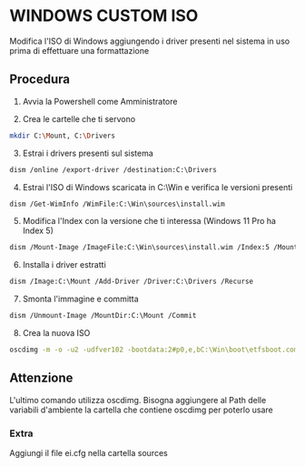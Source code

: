 
# WINDOWS CUSTOM ISO

Modifica l'ISO di Windows aggiungendo i driver presenti nel sistema in uso prima di effettuare una formattazione


## Procedura

1) Avvia la Powershell come Amministratore

2) Crea le cartelle che ti servono

```bash
mkdir C:\Mount, C:\Drivers
```

3) Estrai i drivers presenti sul sistema

```bash
dism /online /export-driver /destination:C:\Drivers
```

4) Estrai l'ISO di Windows scaricata in C:\Win e verifica le versioni presenti

```bash
dism /Get-WimInfo /WimFile:C:\Win\sources\install.wim
```

5) Modifica l'Index con la versione che ti interessa (Windows 11 Pro ha Index 5)

```bash
dism /Mount-Image /ImageFile:C:\Win\sources\install.wim /Index:5 /MountDir:C:\Mount
```

6) Installa i driver estratti

```bash
dism /Image:C:\Mount /Add-Driver /Driver:C:\Drivers /Recurse
```

7) Smonta l'immagine e committa

```bash
dism /Unmount-Image /MountDir:C:\Mount /Commit 
```

8) Crea la nuova ISO 

```bash
oscdimg -m -o -u2 -udfver102 -bootdata:2#p0,e,bC:\Win\boot\etfsboot.com#pEF,e,bC:\Win\efi\microsoft\boot\efisys.bin C:\Win C:\WinNaple.iso
```

## Attenzione

L'ultimo comando utilizza oscdimg. Bisogna aggiungere al Path delle variabili d'ambiente la cartella che contiene oscdimg per poterlo usare

### Extra

Aggiungi il file ei.cfg nella cartella sources

